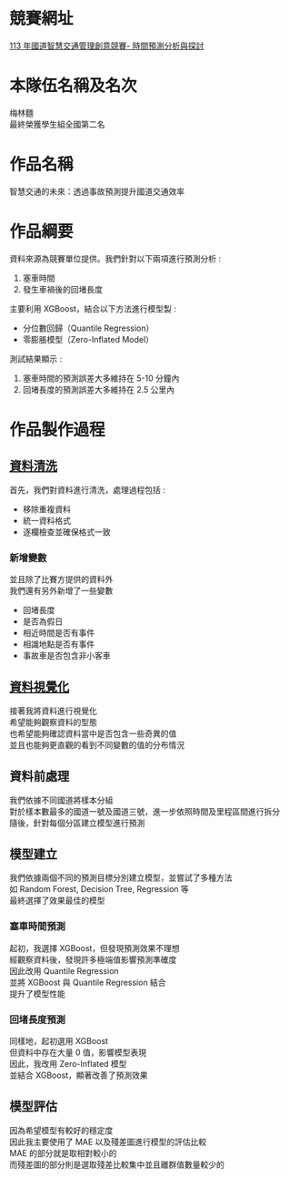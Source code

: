 # 競賽網址
[113 年國道智慧交通管理創意競賽- 時間預測分析與探討](https://freeway2024.tw/)

# 本隊伍名稱及名次
梅林麵 <br>
最終榮獲學生組全國第二名 <br>

# 作品名稱
智慧交通的未來：透過事故預測提升國道交通效率 <br>

# 作品綱要
資料來源為競賽單位提供。我們針對以下兩項進行預測分析 : <br>
1. 塞車時間 <br>
2. 發生車禍後的回堵長度 <br>

主要利用 XGBoost，結合以下方法進行模型製 : <br>
- 分位數回歸（Quantile Regression） <br>
- 零膨脹模型（Zero-Inflated Model） <br>

測試結果顯示 : <br>
1. 塞車時間的預測誤差大多維持在 5-10 分鐘內 <br>
2. 回堵長度的預測誤差大多維持在 2.5 公里內 <br>

# 作品製作過程
## [資料清洗](./data_cleaning.ipynb)
首先，我們對資料進行清洗，處理過程包括 : <br>
- 移除重複資料 <br>
- 統一資料格式 <br>
- 逐欄檢查並確保格式一致 <br>
### 新增變數
並且除了比賽方提供的資料外 <br>
我們還有另外新增了一些變數 <br>
- 回堵長度 <br>
- 是否為假日 <br>
- 相近時間是否有事件 <br>
- 相識地點是否有事件 <br>
- 事故車是否包含非小客車 <br>

## [資料視覺化](./data_visualization.ipynb)
接著我將資料進行視覺化 <br>
希望能夠觀察資料的型態 <br>
也希望能夠確認資料當中是否包含一些奇異的值 <br>
並且也能夠更直觀的看到不同變數的值的分布情況 <br>

## 資料前處理
我們依據不同國道將樣本分組 <br>
對於樣本數最多的國道一號及國道三號，進一步依照時間及里程區間進行拆分 <br>
隨後，針對每個分區建立模型進行預測 <br>

## 模型建立
我們依據兩個不同的預測目標分別建立模型，並嘗試了多種方法 <br>
如 Random Forest, Decision Tree, Regression 等 <br>
最終選擇了效果最佳的模型 <br>

### 塞車時間預測
起初，我選擇 XGBoost，但發現預測效果不理想 <br>
經觀察資料後，發現許多極端值影響預測準確度 <br>
因此改用 Quantile Regression <br>
並將 XGBoost 與 Quantile Regression 結合 <br>
提升了模型性能 <br>

### 回堵長度預測
同樣地，起初選用 XGBoost <br>
但資料中存在大量 0 值，影響模型表現 <br>
因此，我改用 Zero-Inflated 模型 <br>
並結合 XGBoost，顯著改善了預測效果 <br>

## 模型評估
因為希望模型有較好的穩定度 <br>
因此我主要使用了 MAE 以及殘差圖進行模型的評估比較 <br>
MAE 的部分就是取相對較小的 <br>
而殘差圖的部分則是選取殘差比較集中並且離群值數量較少的 <br>




